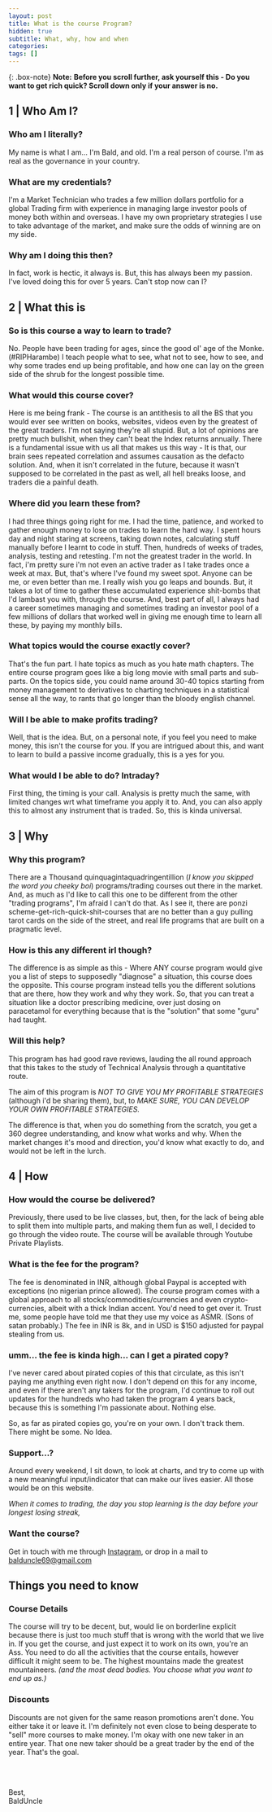 ```yaml
---
layout: post
title: What is the course Program?
hidden: true
subtitle: What, why, how and when
categories: 
tags: []
---
```


{: .box-note}
**Note:** **Before you scroll further, ask yourself this - Do you want to get rich quick? Scroll down only if your answer is no.**

## 1 | Who Am I?

### Who am I literally?

My name is what I am... I'm Bald, and old.
I'm a real person of course. I'm as real as the governance in your country.

### What are my credentials?

I'm a Market Technician who trades a few million dollars portfolio for a global Trading firm with experience in managing large investor pools of money both within and overseas. I have my own proprietary strategies I use to take advantage of the market, and make sure the odds of winning are on my side.

### Why am I doing this then?

In fact, work is hectic, it always is. But, this has always been my passion. I've loved doing this for over 5 years. Can't stop now can I?

## 2 | What this is

### So is this course a way to learn to trade?

No. People have been trading for ages, since the good ol' age of the Monke.(#RIPHarambe)
I teach people what to see, what not to see, how to see, and why some trades end up being profitable, and how one can lay on the green side of the shrub for the longest possible time.

### What would this course cover?

Here is me being frank - The course is an antithesis to all the BS that you would ever see written on books, websites, videos even by the greatest of the great traders. I'm not saying they're all stupid. But, a lot of opinions are pretty much bullshit, when they can't beat the Index returns annually.
There is a fundamental issue with us all that makes us this way - It is that, our brain sees repeated correlation and assumes causation as the defacto solution. And, when it isn't correlated in the future, because it wasn't supposed to be correlated in the past as well, all hell breaks loose, and traders die a painful death.

### Where did you learn these from?

I had three things going right for me. I had the time, patience, and worked to gather enough money to lose on trades to learn the hard way. I spent hours day and night staring at screens, taking down notes, calculating stuff manually before I learnt to code in stuff. Then, hundreds of weeks of trades, analysis, testing and retesting. I'm not the greatest trader in the world. In fact, i'm pretty sure i'm not even an active trader as I take trades once a week at max. But, that's where I've found my sweet spot. Anyone can be me, or even better than me. I really wish you go leaps and bounds. But, it takes a lot of time to gather these accumulated experience shit-bombs that I'd lambast you with, through the course.
And, best part of all, I always had a career sometimes managing and sometimes trading an investor pool of a few millions of dollars that worked well in giving me enough time to learn all these, by paying my monthly bills.

### What topics would the course exactly cover?
That's the fun part. I hate topics as much as you hate math chapters. The entire course program goes like a big long movie with small parts and sub-parts.
On the topics side, you could name around 30-40 topics starting from money management to derivatives to charting techniques in a statistical sense all the way, to rants that go longer than the bloody english channel.

### Will I be able to make profits trading?
Well, that is the idea. But, on a personal note, if you feel you need to make money, this isn't the course for you. If you are intrigued about this, and want to learn to build a passive income gradually, this is a yes for you.

### What would I be able to do? Intraday?
First thing, the timing is your call. Analysis is pretty much the same, with limited changes wrt what timeframe you apply it to. And, you can also apply this to almost any instrument that is traded. So, this is kinda universal.

## 3 | Why

### Why this program?

There are a Thousand quinquagintaquadringentillion (*I know you skipped the word you cheeky boi*) programs/trading courses out there in the market. And, as much as I'd like to call this one to be different from the other "trading programs", I'm afraid I can't do that.
As I see it, there are ponzi scheme-get-rich-quick-shit-courses that are no better than a guy pulling tarot cards on the side of the street, and real life programs that are built on a pragmatic level.

### How is this any different irl though?
The difference is as simple as this - Where ANY course program would give you a list of steps to supposedly "diagnose" a situation, this course does the opposite. This course program instead tells you the different solutions that are there, how they work and why they work. So, that you can treat a situation like a doctor prescribing medicine, over just dosing on paracetamol for everything because that is the "solution" that some "guru" had taught.

### Will this help?

This program has had good rave reviews, lauding the all round approach that this takes to the study of Technical Analysis through a quantitative route.

The aim of this program is *NOT TO GIVE YOU MY PROFITABLE STRATEGIES* (although i'd be sharing them), but, to *MAKE SURE, YOU CAN DEVELOP YOUR OWN PROFITABLE STRATEGIES.*

The difference is that, when you do something from the scratch, you get a 360 degree understanding, and know what works and why. When the market changes it's mood and direction, you'd know what exactly to do, and would not be left in the lurch.

## 4 | How

### How would the course be delivered?

Previously, there used to be live classes, but, then, for the lack of being able to split them into multiple parts, and making them fun as well, I decided to go through the video route. The course will be available through Youtube Private Playlists.

### What is the fee for the program?
The fee is denominated in INR, although global Paypal is accepted with exceptions (no nigerian prince allowed). The course program comes with a global approach to all stocks/commodities/currencies and even crypto-currencies, albeit with a thick Indian accent. You'd need to get over it. Trust me, some people have told me that they use my voice as ASMR. (Sons of satan probably.)
The fee in INR is 8k, and in USD is $150 adjusted for paypal stealing from us.

### umm... the fee is kinda high... can I get a pirated copy?
I've never cared about pirated copies of this that circulate, as this isn't paying me anything even right now. I don't depend on this for any income, and even if there aren't any takers for the program, I'd continue to roll out updates for the hundreds who had taken the program 4 years back, because this is something I'm passionate about. Nothing else.

So, as far as pirated copies go, you're on your own. I don't track them. There might be some. No Idea.

### Support...?

Around every weekend, I sit down, to look at charts, and try to come up with a new meaningful input/indicator that can make our lives easier. All those would be on this website.

_When it comes to trading, the day you stop learning is the day before your longest losing streak,_

### Want the course?

Get in touch with me through [Instagram](instagram.com/balduncle "Balduncle"), or drop in a mail to balduncle69@gmail.com

## Things you need to know
### Course Details

The course will try to be decent, but, would lie on borderline explicit because there is just too much stuff that is wrong with the world that we live in.
If you get the course, and just expect it to work on its own, you're an Ass. You need to do all the activities that the course entails, however difficult it might seem to be. The highest mountains made the greatest mountaineers. *(and the most dead bodies. You choose what you want to end up as.)*

### Discounts

Discounts are not given for the same reason promotions aren't done. You either take it or leave it. I'm definitely not even close to being desperate to "sell" more courses to make money. I'm okay with one new taker in an entire year. That one new taker should be a great trader by the end of the year. That's the goal.

<br><br>

Best,<br>
BaldUncle